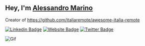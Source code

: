 ## Hey, I'm [Alessandro Marino](https://github.com/alessandromr/)

Creator of https://github.com/italiaremote/awesome-italia-remote

[![Linkedin Badge](https://img.shields.io/badge/-LinkedIn-0e76a8?style=flat-square&logo=Linkedin&logoColor=white)](https://linkedin.com/in/alessandro-marino-ac)
[![Website Badge](https://img.shields.io/badge/Website-3b5998?style=flat-square&logo=google-chrome&logoColor=white)](https://alessandromarinoac.com/)
[![Twitter Badge](https://img.shields.io/badge/-Twitter-00acee?style=flat-square&logo=Twitter&logoColor=white)](https://twitter.com/alessmarinoac)

![Gif](https://media.giphy.com/media/VIQfHC9jAZbt6ojTdo/giphy.gif)
